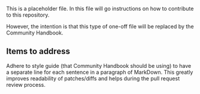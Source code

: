 This is a placeholder file.
In this file will go instructions on how to contribute to this repository.

However, the intention is that this type of one-off file will be replaced by the Community Handbook.

## Items to address

Adhere to style guide (that Community Handbook should be using) to have a separate line for each sentence in a paragraph of MarkDown.
This greatly improves readability of patches/diffs and helps during the pull request review process.
